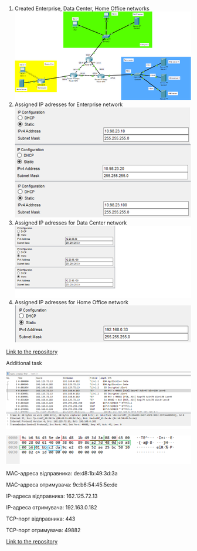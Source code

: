 1. Created Enterprise, Data Center, Home Office networks ![Created Enterprise, Data Center, Home Office networks](3.1(1).png)
2. Assigned IP adresses for Enterprise network ![Assigned IP adresses for Enterprise network](ipforent.png)
3. Assigned IP adresses for Data Center network ![Assigned IP adresses for Data Center network](ipfordc.png)
4. Assigned IP adresses for Home Office network ![Assigned IP adresses for Home Office network](ipforho.png)

[Link to the repository](https://github.com/veronika2312/DevOps_online_Kharkiv_2022Q1Q2/tree/main/m3)

Additional task

![Screenshot](screenshotws1.png)

![Screenshot2](screenshotws2.png)

MAC-адреса відправника: de:d8:1b:49:3d:3a

MAC-адреса отримувача: 9c:b6:54:45:5e:de

IP-адреса відправника: 162.125.72.13

IP-адреса отримувача: 192.163.0.182

TCP-порт відправника: 443

TCP-порт отримувача: 49882

[Link to the repository](https://github.com/veronika2312/DevOps_online_Kharkiv_2022Q1Q2/tree/main/m3)